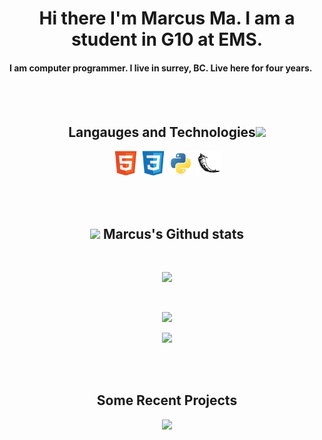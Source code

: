 <div align="center">
    <h1>
        Hi there I'm Marcus Ma. I am a student in G10 at EMS.
    </h1>
</div>

<h4 align-=""center>
    I am computer programmer. I live in surrey, BC. Live here for four years.
</h4>
<br/>
<br/>

<h2 align="center">Langauges and Technologies<img src="https://media.giphy.com/media/WUlplcMpOCEmTGBtBW/giphy.gif" width="30"></h2>

<p align="center">
 <img src="https://github.com/devicons/devicon/blob/master/icons/html5/html5-original.svg" alt="react" width="40" height="40">

 <img src="https://github.com/devicons/devicon/blob/master/icons/css3/css3-original.svg" alt="react" width="40" height="40">

 <img src="https://github.com/devicons/devicon/blob/master/icons/python/python-original.svg" alt="react" width="40" height="40">

 <img src="https://github.com/devicons/devicon/blob/master/icons/flask/flask-original.svg" alt="react" width="40" height="40">
</p>
<br/>
<br/>

<div align="center">
<h2><img src="https://media1.giphy.com/media/WFZvB7VIXBgiz3oDXE/giphy.gif" height="20"> Marcus's Githud stats</h2>
</div>

<br/>
<p align="center">
    <a href="https://github.com/marcus1220">
    <img src="https://github-readme-stats.vercel.app/api?username=marcus1220&&show_icons=true&theme=radical"/>
    </a>
</p>
<br/>

<p align="center">
<a href="https://github.com/marcus1220">
<img src="https://github-readme-streak-stats.herokuapp.com/?user=marcus1220&theme=radical">

<p align="center">
<a href="https://github.com/marcus1220">
<img src="https://github-readme-stats.vercel.app/api/top-langs/?username=marcus1220&theme=radical&layout=compact&hide=c">
</a>
</p>

<br/>
<br/>

<h2 align="center">Some Recent Projects</h2>

<div align="center">
<a href="https://github.com/hangman"> <img src="https://github-readme-stats.vercel.app/api/pin/?username=marcus1220&repo=hangman&theme=radical" /></a>
